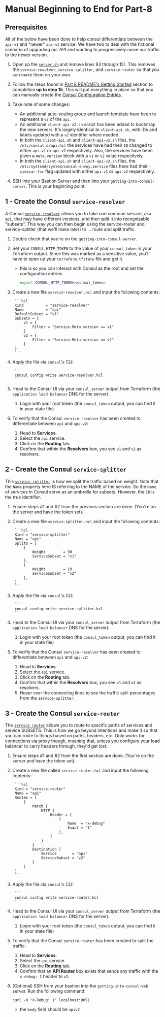 # Manual Beginning to End for Part-8

## Prerequisites

All of the below have been done to help consul differentiate between the `api-v1` and "newer" `api-v2` service.  We have two to deal with the fictional scenario of upgrading our API and wanting to progressively move our traffic to the newer version.

1. Open up the [`server.sh`](https://github.com/jcolemorrison/getting-into-consul/blob/part-8/scripts/server.sh#L93-L151) and remove lines 93 through 151.  This removes the `service-resolver`, `service-splitter`, and `service-router` so that you can make them on your own.

2. Follow the steps found in [Part 8 README's Getting Started](https://github.com/jcolemorrison/getting-into-consul/tree/part-8#getting-started) section to completion **up to step 15**.  This will put everything in place so that you can manually create the [Consul Configuration Entries](https://www.consul.io/docs/connect/config-entries).

3. Take note of some changes:
	- An additional auto-scaling group and launch template have been to represent a `v2` of the `api`.
	- An additional `client-api-v2.sh` script has been added to bootstrap the new servers.  It's largely identical to `client-api.sh`, with IDs and labels updated with a `v2` identifier where needed.
	- In both the `client-api.sh` and `client-api-v2.sh` files, the `/etc/consul.d/api.hcl` the services have had their `ID` changed to either `api-v1` or `api-v2` respectively.  Also, the services have been given a `meta.version` block with a `v1` or `v2` value respectively.
	- In both the `client-api.sh` and `client-api-v2.sh` files, the `/etc/systemd/system/consul-envoy.service` files have had their `-sidecar-for` flag updated with either `api-v1` or `api-v2` respectively.

4. SSH into your Bastion Server and then into your `getting-into-consul-server`.  This is your beginning point.

## 1 - Create the Consul `service-resolver`

A Consul [`service resolver`](https://www.consul.io/docs/connect/config-entries/service-resolver) allows you to take one common service, aka `api`, that may have different versions, and then split it into recognizable "subsets".  This way you can then begin using the service-router and service-splitter (that we'll make later) to ... route and split traffic.

1. Double check that you're on the `getting-into-consul-server`.

2. Set your `CONSUL_HTTP_TOKEN` to the value of your `consul_token` in your Terraform output.  Since this was marked as a sensitive value, you'll have to open up your `terraform.tfstate` file and get it.
	- this is so you can interact with Consul as the root and set the configuration entries.

		```sh
		export CONSUL_HTTP_TOKEN=<consul_token>
		```

3. Create a new file `service-resolver.hcl` and input the following contents:

		```hcl
		Kind          = "service-resolver"
		Name          = "api"
		DefaultSubset = "v1"
		Subsets = {
			v1 = {
				Filter = "Service.Meta.version == v1"
			}
			v2 = {
				Filter = "Service.Meta.version == v2"
			}
		}
		```
	
4. Apply the file via `consul`'s CLI:

		```
		consul config write service-resolver.hcl
		```

5. Head to the Consul UI via your `consul_server` output from Terraform (the `application load balancer` DNS for the server).
	1. Login with your root token (the `consul_token` output, you can find it in your state file)

6. To verify that the Consul `service-resolver` has been created to differentiate between `api` and `api-v2`:
	1. Head to **Services**.
	2. Select the `api` service.
	3. Click on the **Routing** tab.
	4. Confirm that within the **Resolvers** box, you see `v1` and `v2` as resolvers.

## 2 - Create the Consul `service-splitter`

This [`service splitter`](https://www.consul.io/docs/connect/config-entries/service-splitter) is how we split the traffic based on weight.  Note that the `Name` property here IS referring to the NAME of the service.  So the `Name` of services in Consul serve as an umbrella for subsets.  However, the `ID` is the true identifier.

1. Ensure steps #1 and #2 from the previous section are done.  (You're on the server and have the token set).

2. Create a new file `service-splitter.hcl` and input the following contents:

		```hcl
		Kind = "service-splitter"
		Name = "api"
		Splits = [
			{
				Weight        = 90
				ServiceSubset = "v1"
			},
			{
				Weight        = 10
				ServiceSubset = "v2"
			},
		]
		```

3. Apply the file via `consul`'s CLI:

		```
		consul config write service-splitter.hcl
		```

4. Head to the Consul UI via your `consul_server` output from Terraform (the `application load balancer` DNS for the server).
	1. Login with your root token (the `consul_token` output, you can find it in your state file)

5. To verify that the Consul `service-resolver` has been created to differentiate between `api` and `api-v2`:
	1. Head to **Services**.
	2. Select the `api` service.
	3. Click on the **Routing** tab.
	4. Confirm that within the **Resolvers** box, you see `v1` and `v2` as resolvers.
	5. Hover over the connecting lines to see the traffic split percentages from the `service-splitter`.

## 3 - Create the Consul `service-router`

The [`service router`](https://www.consul.io/docs/connect/config-entries/service-router) allows you to route to specific paths of services and service SUBSETS. This is how we go beyond intentions and make it so that you can route to things based on paths, headers, etc. Only works for connections via proxy though, meaning that, unless you configure your load balancer to carry headers through, they'd get lost.

1. Ensure steps #1 and #2 from the first section are done.  (You're on the server and have the token set).

2. Create a new file called `service-router.hcl` and input the following contents:

		```hcl
		Kind = "service-router"
		Name = "api"
		Routes = [
			{
				Match {
					HTTP {
						Header = [
							{
								Name  = "x-debug"
								Exact = "1"
							},
						]
					}
				}
				Destination {
					Service       = "api"
					ServiceSubset = "v2"
				}
			}
		]
		```

3. Apply the file via `consul`'s CLI:

		```
		consul config write service-router.hcl
		```

4. Head to the Consul UI via your `consul_server` output from Terraform (the `application load balancer` DNS for the server).
	1. Login with your root token (the `consul_token` output, you can find it in your state file)

5. To verify that the Consul `service-router` has been created to split the traffic:
	1. Head to **Services**.
	2. Select the `api` service.
	3. Click on the **Routing** tab.
	4. Confirm that an **API Router** box exists that sends any traffic with the `x-debug: 1` header to `v2`.

6. (Optional) SSH from your bastion into the `getting-into-consul-web` server.  Run the following command:

	```
	curl -H "X-Debug: 1" localhost:9091
	```
	- the `body` field should be `apiv2`